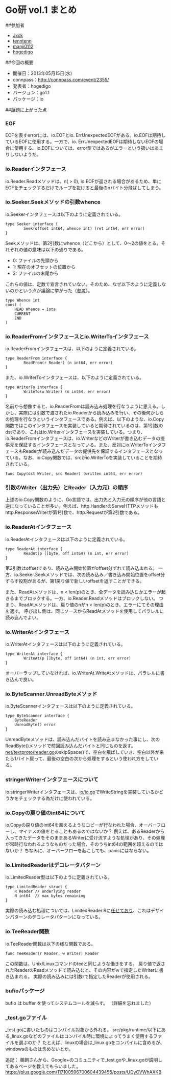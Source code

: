 Go研 vol.1 まとめ
==================

##参加者

* [Jxck](https://twitter.com/Jxck_)
* [tenntenn](https://twitter.com/tenntenn)
* [manji0112](https://twitter.com/manji0112)
* [hogedigo](https://twitter.com/hogedigo)

##今回の概要

* 開催日：2013年05月15日(水)
* connpass：http://connpass.com/event/2355/
* 発表者：hogedigo
* バージョン：go1.1
* パッケージ：io

##話題に上がった点

### EOF
EOFを表すerrorには、io.EOFとio. ErrUnexpectedEOFがある。io.EOFは期待しているEOFに使用する。一方で、io. ErrUnexpectedEOFは期待しないEOFの場合に使用する。io.EOFについては、error型ではあるがエラーという扱いはあまりしないようだ。

### io.Readerインタフェース
io.Reader.Readメソッドは、n( > 0), io.EOFが返される場合があるため、単にEOFをチェックするだけでループを抜けると最後のnバイト分飛ばしてしまう。

### io.Seeker.Seekメソッドの引数whence
io.Seekerインタフェースは以下のように定義されている。

	type Seeker interface {
    		Seek(offset int64, whence int) (ret int64, err error)
	}

Seekメソッドは、第2引数にwhence（どこから）として、0〜2の値をとる。それぞれの値の意味は以下の通りである。

* 0: ファイルの先頭から
* 1: 現在のオフセットの位置から
* 2: ファイルの末尾から

これらの値は、定数で宣言されていない。そのため、なぜ以下のように定義しないのかという点が議論に挙がった（[参考](http://play.golang.org/p/GqU3Yot0S3)）。

	type Whence int
	const (
		HEAD Whence = iota
		CURRENT
		END
	)

### io.ReaderFromインタフェースとio.WriterToインタフェース

io.ReaderFromインタフェースは、以下のように定義されている。

	type ReaderFrom interface {
    		ReadFrom(r Reader) (n int64, err error)
	}

また、io.WriterToインタフェースは、以下のように定義されている。

	type WriterTo interface {
    		WriteTo(w Writer) (n int64, err error)
	}

名前から想像すると、io.ReaderFromは読み込み処理を行なうように思える。しかし、実際には引数で渡されたio.Readerから読み込みを行い、その後何かしらの処理を行なうというインタフェースである。例えば、以下のような、io.Copy関数ではこのインタフェースを実装していると期待されているのは、第1引数のdstであり、これはio.Writerインタフェースを実装している。つまり、io.ReaderFromインタフェースは、io.WriterなどのWriterが書き込むデータの提供元を保証するインタフェースとなっている。また、反対にio.WriterToインタフェースもReaderが読み込んだデータの提供先を保証するインタフェースとなっている。なお、io.Copy関数では、srcがio.WriterToを実装していることを期待されている。

	func Copy(dst Writer, src Reader) (written int64, err error)

### 引数のWriter（出力先）とReader（入力元）の順序

上述のio.Copy関数のように、Go言語では、出力先と入力元の順序が他の言語と逆になっていることが多い。例えば、http.HandlerのServeHTTPメソッドもhttp.ResponseWriterが第1引数で、http.Requestが第2引数である。

### io.ReaderAtインタフェース

io.ReaderAtインタフェースは以下のように定義されている。

	type ReaderAt interface {
    		ReadAt(p []byte, off int64) (n int, err error)
	}

第2引数はoffsetであり、読み込み開始位置がoffset分ずれて読み込まれる。
一方、io.Seeker.Seekメソッドでは、次の読み込み／書き込み開始位置をoffset分ずらす役割があるが、第1戻り値で新しいoffsetを返すことができる。

また、ReadAtメソッドは、n < len(p)のとき、全データを読み込むかエラーが起きるまでブロックする。一方、io.Reader.Readメソッドはブロックしない。
つまり、ReadAtメソッドは、戻り値のnがn < len(p)のとき、エラーにてその理由を返す。
呼び出し側は、同じソースからReadAtメソッドを使用してパラレルに読み込んでよい。

### io.WriterAtインタフェース

io.WriterAtインタフェースは以下のように定義されている。

	type WriterAt interface {
    		WriteAt(p []byte, off int64) (n int, err error)
	}

オーバーラップしていなければ、io.WriterAt.WriteAtメソッドは、パラレルに書き込んで良い。

### io.ByteScanner.UnreadByteメソッド

io.ByteScannerインタフェースは以下のように定義されている。

	type ByteScanner interface {
		ByteReader
		UnreadByte() error
	}

UnreadByteメソッドは、読み込んだバイトを読み込まなかった事にし、次のReadByte()メソッドで前回読み込んだバイトと同じものを返す。
[net/textproto/reader.go](http://golang.org/src/pkg/net/textproto/reader.go:159)のskipSpace()で、空白を飛ばしていき、空白以外が来たら1バイト戻って、最後の空白の次から処理をするという使われ方をしている。

### stringerWriterインタフェースについて

io.stringerWriterインタフェースは、[io/io.go](http://golang.org/src/pkg/io/io.go)でWriteStringを実装しているかどうかをチェックする為だけに使われている。

### io.Copyの戻り値のint64について

io.Copyの戻り値のint64を超えるようなコピーが行なわれた場合、オーバーフローし、マイナスの値をとることもあるのではないか？
例えば、あるReaderから入ってきたデータをそのままあるWriterに受け流すような処理があり、その処理が常時行なわれるようなものだった場合、そのうちint64の範囲を超えるのではないか？
ちなみに、オーバーフローを起こしても、panicにはならない。

### io.LimitedReaderはデコレータパターン

io.LimitedReader型は以下のように定義されている。

	type LimitedReader struct {
		R Reader // underlying reader
		N int64  // max bytes remaining
	}

実際の読み込む処理については、LimitedReader.Rに[任せており](https://code.google.com/p/go/source/browse/src/pkg/io/io.go#387)、これはデザインパターンのデコレータパターンになっている。

### io.TeeReader関数
io.TeeReader関数は以下の様な関数である。

	func TeeReader(r Reader, w Writer) Reader

この関数は、Unix/Linuxコマンドのteeと同じような働きをする。
戻り値で返されたReaderのReadメソッドで読み込むと、その内容がwで指定したWriterに書き込まれる。
実際の読み込みには引数rで指定したReaderが使用される。

### bufioパッケージ
bufio は buffer を使ってシステムコールを減らす。
（詳細を忘れました）

### _test.goファイル

_test.goに書いたものはコンパイル対象から外れる。
src/pkg/runtime/以下にある_linux.goなどのファイルはコンパイル時に環境によってうまく使用するファイルを選ぶのか？
たとえば、linuxの場合は_linux.goをコンパイルに含めるが、windowsのものは含めないとか。

追記：
鵜飼さんから、Google+のコミュニティで_test.goや_linux.goが説明してあるページを教えてもらいました。
https://plus.google.com/117100596700604439455/posts/UDyCVWhAXKB


